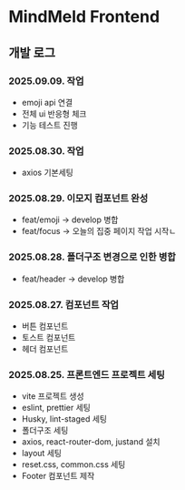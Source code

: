 # MindMeld Frontend

## 개발 로그

### 2025.09.09. 작업

- emoji api 연결
- 전체 ui 반응형 체크
- 기능 테스트 진행

### 2025.08.30. 작업

- axios 기본세팅

### 2025.08.29. 이모지 컴포넌트 완성

- feat/emoji -> develop 병합
- feat/focus -> 오늘의 집중 페이지 작업 시작ㄴ

### 2025.08.28. 폴더구조 변경으로 인한 병합

- feat/header -> develop 병합

### 2025.08.27. 컴포넌트 작업

- 버튼 컴포넌트
- 토스트 컴포넌트
- 헤더 컴포넌트

### 2025.08.25. 프론트엔드 프로젝트 세팅

- vite 프로젝트 생성
- eslint, prettier 세팅
- Husky, lint-staged 세팅
- 폴더구조 세팅
- axios, react-router-dom, justand 설치
- layout 세팅
- reset.css, common.css 세팅
- Footer 컴포넌트 제작
